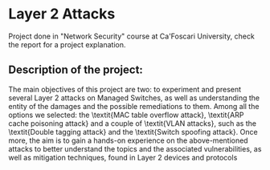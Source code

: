 # Layer 2 Attacks
Project done in "Network Security" course at Ca'Foscari University, check the report for a project explanation.

## Description of the project:
The main objectives of this project are two: to experiment and present several Layer 2 attacks on Managed Switches, as well as understanding the entity of the damages and the possible remediations to them. Among all the options we selected: the \textit{MAC table overflow attack}, \textit{ARP cache poisoning attack} and a couple of \textit{VLAN attacks}, such as the \textit{Double tagging attack} and the \textit{Switch spoofing attack}. Once more, the aim is to gain a hands-on experience on the above-mentioned attacks to better understand the topics and the associated vulnerabilities, as well as mitigation techniques, found in Layer 2 devices and protocols
